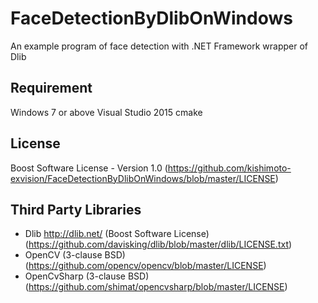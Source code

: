 # FaceDetectionByDlibOnWindows
An example program of face detection with .NET Framework wrapper of Dlib

## Requirement
Windows 7 or above
Visual Studio 2015
cmake

## License
Boost Software License - Version 1.0 (<https://github.com/kishimoto-exvision/FaceDetectionByDlibOnWindows/blob/master/LICENSE>)

## Third Party Libraries
* Dlib <http://dlib.net/> (Boost Software License) (<https://github.com/davisking/dlib/blob/master/dlib/LICENSE.txt>)
* OpenCV (3-clause BSD) (<https://github.com/opencv/opencv/blob/master/LICENSE>)
* OpenCvSharp (3-clause BSD) (<https://github.com/shimat/opencvsharp/blob/master/LICENSE>)
